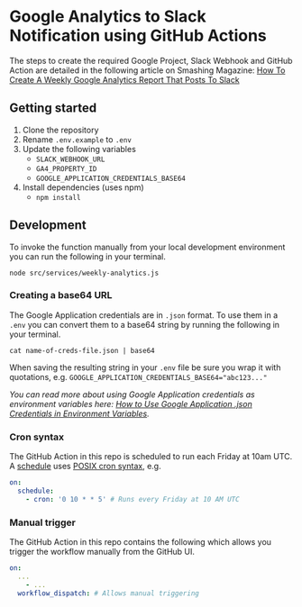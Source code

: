 # Google Analytics to Slack Notification using GitHub Actions

The steps to create the required Google Project, Slack Webhook and GitHub Action are detailed in the following article on Smashing Magazine: [How To Create A Weekly Google Analytics Report That Posts To Slack](https://www.smashingmagazine.com/2024/09/how-create-weekly-google-analytics-report-posts-slack/)

## Getting started

1. Clone the repository
2. Rename `.env.example` to `.env`
3. Update the following variables
   - `SLACK_WEBHOOK_URL`
   - `GA4_PROPERTY_ID`
   - `GOOGLE_APPLICATION_CREDENTIALS_BASE64`
4. Install dependencies (uses npm)
   - `npm install`

## Development

To invoke the function manually from your local development environment you can run the following in your terminal.

```shell
node src/services/weekly-analytics.js
```

### Creating a base64 URL

The Google Application credentials are in `.json` format. To use them in a `.env` you can convert them to a base64 string by running the following in your terminal.

```shell
cat name-of-creds-file.json | base64

```

When saving the resulting string in your `.env` file be sure you wrap it with quotations, e.g. `GOOGLE_APPLICATION_CREDENTIALS_BASE64="abc123..."`

_You can read more about using Google Application credentials as environment variables here: [How to Use Google Application .json Credentials in Environment Variables](https://www.paulie.dev/posts/2024/06/how-to-use-google-application-json-credentials-in-environment-variables/)._

### Cron syntax

The GitHub Action in this repo is scheduled to run each Friday at 10am UTC. A [schedule](https://docs.github.com/en/actions/using-workflows/events-that-trigger-workflows#schedule) uses [POSIX cron syntax](https://pubs.opengroup.org/onlinepubs/9699919799/utilities/crontab.html#tag_20_25_07), e.g.

```yml
on:
  schedule:
    - cron: '0 10 * * 5' # Runs every Friday at 10 AM UTC
```

### Manual trigger

The GitHub Action in this repo contains the following which allows you trigger the workflow manually from the GitHub UI.

```yml
on:
  ...
    - ...
  workflow_dispatch: # Allows manual triggering
```
